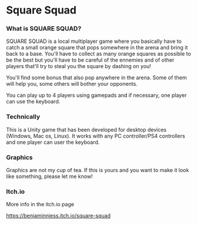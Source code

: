 # Square Squad #

### What is SQUARE SQUAD? ###

SQUARE SQUAD is a local multiplayer game where you basically have to catch a small orange square that pops somewhere in the arena and bring it back to a base. You'll have to collect as many orange squares as possible to be the best but you'll have to be careful of the ennemies and of other players that'll try to steal you the square by dashing on you!

You'll find some bonus that also pop anywhere in the arena. Some of them will help you, some others will bother your opponents.

You can play up to 4 players using gamepads and if necessary, one player can use the keyboard.

### Technically ###

This is a Unity game that has been developed for desktop devices (Windows, Mac os, Linux). It works with any PC controller/PS4 controllers and one player can user the keyboard.

### Graphics ###

Graphics are not my cup of tea. If this is yours and you want to make it look like something, please let me know!

### Itch.io ###

More info in the itch.io page

https://benjaminniess.itch.io/square-squad

